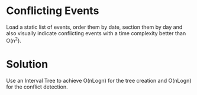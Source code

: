 # Conflicting Events
Load a static list of events, order them by date, section them by day and also visually indicate conflicting events with a time complexity better than O(n<sup>2</sup>).

# Solution
Use an Interval Tree to achieve O(nLogn) for the tree creation and O(nLogn) for the conflict detection.

